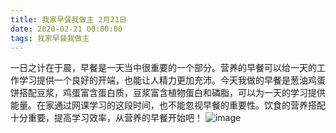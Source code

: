 ```yaml
---
title: 我家早餐我做主 2月21日
date: 2020-02-21 00:00:00
tags: 我家早餐我做主
---
```

一日之计在于晨，早餐是一天当中很重要的一个部分。营养的早餐可以给一天的工作学习提供一个良好的开端，也能让人精力更加充沛。今天我做的早餐是葱油鸡蛋饼搭配豆浆，鸡蛋富含蛋白质，豆浆富含植物蛋白和磷脂，可以为一天的学习提供能量。在家通过网课学习的这段时间，也不能忽视早餐的重要性。饮食的营养搭配十分重要，提高学习效率，从营养的早餐开始吧！
![image](1.jpg)